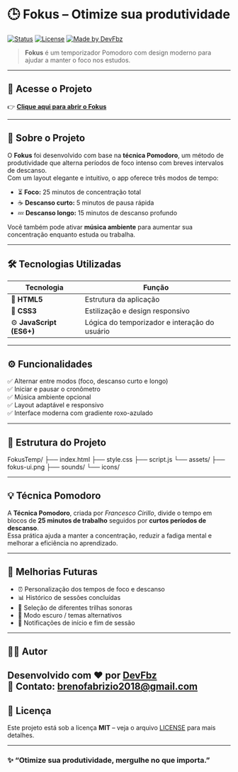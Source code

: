 # 🕒 Fokus – Otimize sua produtividade

[![Status](https://img.shields.io/badge/status-online-brightgreen)](https://devfbz.github.io/FokusTemp/index.html)
[![License](https://img.shields.io/badge/license-MIT-blue)](./LICENSE)
[![Made by DevFbz](https://img.shields.io/badge/made%20by-DevFbz-8A2BE2)](https://github.com/DevFbz)

> **Fokus** é um temporizador Pomodoro com design moderno para ajudar a manter o foco nos estudos.

---

## 🚀 Acesse o Projeto

👉 **[Clique aqui para abrir o Fokus](https://devfbz.github.io/FokusTemp/index.html)**  

---

## 🧠 Sobre o Projeto

O **Fokus** foi desenvolvido com base na **técnica Pomodoro**, um método de produtividade que alterna períodos de foco intenso com breves intervalos de descanso.  
Com um layout elegante e intuitivo, o app oferece três modos de tempo:

- ⏳ **Foco:** 25 minutos de concentração total  
- ☕ **Descanso curto:** 5 minutos de pausa rápida  
- 💤 **Descanso longo:** 15 minutos de descanso profundo  

Você também pode ativar **música ambiente** para aumentar sua concentração enquanto estuda ou trabalha.

---


## 🛠️ Tecnologias Utilizadas

| Tecnologia | Função |
|-------------|--------|
| 🧩 **HTML5** | Estrutura da aplicação |
| 🎨 **CSS3** | Estilização e design responsivo |
| ⚙️ **JavaScript (ES6+)** | Lógica do temporizador e interação do usuário |

---

## ⚙️ Funcionalidades

✅ Alternar entre modos (foco, descanso curto e longo)  
✅ Iniciar e pausar o cronômetro  
✅ Música ambiente opcional  
✅ Layout adaptável e responsivo  
✅ Interface moderna com gradiente roxo-azulado  

---

## 📂 Estrutura do Projeto

FokusTemp/
├── index.html
├── style.css
├── script.js
└── assets/
├── fokus-ui.png
├── sounds/
└── icons/


---

## 💡 Técnica Pomodoro

A **Técnica Pomodoro**, criada por *Francesco Cirillo*, divide o tempo em blocos de **25 minutos de trabalho** seguidos por **curtos períodos de descanso**.  
Essa prática ajuda a manter a concentração, reduzir a fadiga mental e melhorar a eficiência no aprendizado.

---

## 🔮 Melhorias Futuras

- ⏰ Personalização dos tempos de foco e descanso  
- 📊 Histórico de sessões concluídas  
- 🎵 Seleção de diferentes trilhas sonoras  
- 🌙 Modo escuro / temas alternativos  
- 💬 Notificações de início e fim de sessão  

---

## 👨‍💻 Autor

Desenvolvido com ❤️ por **[DevFbz](https://github.com/DevFbz)**  
📧 Contato: brenofabrizio2018@gmail.com
---

## 📝 Licença

Este projeto está sob a licença **MIT** – veja o arquivo [LICENSE](./LICENSE) para mais detalhes.

---

### ✨ “Otimize sua produtividade, mergulhe no que importa.”  
